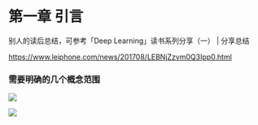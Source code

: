 # 第一章 引言

别人的读后总结，可参考「Deep Learning」读书系列分享（一） | 分享总结

https://www.leiphone.com/news/201708/LEBNjZzvm0Q3Ipp0.html

### 需要明确的几个概念范围

![](../../../../Draft/media/15075611675547/15075613801366.jpg)

![](../../../../Draft/media/15075611675547/15075614908544.jpg)

